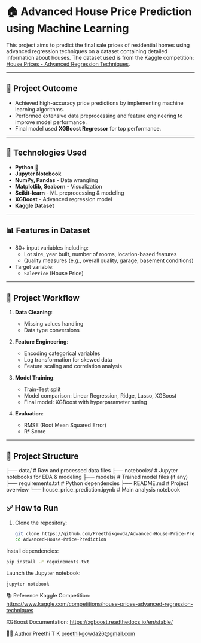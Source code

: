 # 🏠 Advanced House Price Prediction using Machine Learning

This project aims to predict the final sale prices of residential homes using advanced regression techniques on a dataset containing detailed information about houses. The dataset used is from the Kaggle competition: [House Prices - Advanced Regression Techniques](https://www.kaggle.com/competitions/house-prices-advanced-regression-techniques).

---

## 🚀 Project Outcome

- Achieved high-accuracy price predictions by implementing machine learning algorithms.
- Performed extensive data preprocessing and feature engineering to improve model performance.
- Final model used **XGBoost Regressor** for top performance.

---

## 🧠 Technologies Used

- **Python** 🐍
- **Jupyter Notebook**
- **NumPy, Pandas** - Data wrangling
- **Matplotlib, Seaborn** - Visualization
- **Scikit-learn** - ML preprocessing & modeling
- **XGBoost** - Advanced regression model
- **Kaggle Dataset**

---

## 📊 Features in Dataset

- 80+ input variables including:
  - Lot size, year built, number of rooms, location-based features
  - Quality measures (e.g., overall quality, garage, basement conditions)
- Target variable:
  - `SalePrice` (House Price)

---

## 🔧 Project Workflow

1. **Data Cleaning**:
   - Missing values handling
   - Data type conversions

2. **Feature Engineering**:
   - Encoding categorical variables
   - Log transformation for skewed data
   - Feature scaling and correlation analysis

3. **Model Training**:
   - Train-Test split
   - Model comparison: Linear Regression, Ridge, Lasso, XGBoost
   - Final model: XGBoost with hyperparameter tuning

4. **Evaluation**:
   - RMSE (Root Mean Squared Error)
   - R² Score

---


## 📁 Project Structure

├── data/ # Raw and processed data files
├── notebooks/ # Jupyter notebooks for EDA & modeling
├── models/ # Trained model files (if any)
├── requirements.txt # Python dependencies
├── README.md # Project overview
└── house_price_prediction.ipynb # Main analysis notebook


## ✅ How to Run

1. Clone the repository:
   ```bash
   git clone https://github.com/Preethikgowda/Advanced-House-Price-Prediction.git
   cd Advanced-House-Price-Prediction
   ```
Install dependencies:

```bash
pip install -r requirements.txt
```
Launch the Jupyter notebook:
```
jupyter notebook
```

📚 Reference
Kaggle Competition: https://www.kaggle.com/competitions/house-prices-advanced-regression-techniques

XGBoost Documentation: https://xgboost.readthedocs.io/en/stable/

🧑‍💻 Author
Preethi T K
preethikgowda26@gmail.com
